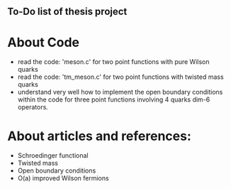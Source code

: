 ## To-Do list of thesis project

# About Code
- read the code: 'meson.c' for two point functions with pure Wilson quarks
- read the code: 'tm_meson.c' for two point functions with twisted mass quarks
- understand very well how to implement the open boundary conditions within the code for three point functions involving 4 quarks dim-6 operators.

# About articles and references:
- Schroedinger functional
- Twisted mass
- Open boundary conditions
- O(a) improved Wilson fermions
